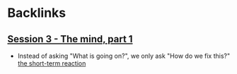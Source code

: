 
# Backlinks
## [Session 3 - The mind, part 1](<Session 3 - The mind, part 1.md>)
- Instead of asking "What is going on?", we only ask "How do we fix this?" [the short-term reaction](<the short-term reaction.md>)

